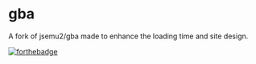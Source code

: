 # gba
A fork of jsemu2/gba made to enhance the loading time and site design.

[![forthebadge](https://forthebadge.com/images/badges/uses-badges.svg)](https://forthebadge.com)
